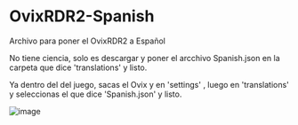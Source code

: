 # OvixRDR2-Spanish
Archivo para poner el OvixRDR2 a Español

No tiene ciencia, solo es descargar y poner el arcchivo Spanish.json en la carpeta que dice 'translations' y listo.

Ya dentro del del juego, sacas el Ovix y en 'settings' , luego en 'translations' y seleccionas el que dice 'Spanish.json' y listo.

![image](https://github.com/user-attachments/assets/c41a9739-f6b8-4cf5-b7d8-7822cb26a41c)
